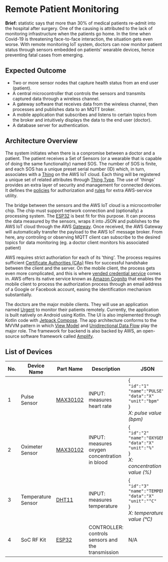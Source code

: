 # Remote Patient Monitoring
**Brief:** statistic says that more than 30% of medical patients re-admit into the hospital after surgery. One of the causing is attributed to the lack of monitoring infrastructure when the patients go home. In the time when Covid-19 is threatening face-to-face interaction, the situation gets even worse. With remote monitoring IoT system, doctors can now monitor patient status through sensors embedded on patients' wearable devices, hence preventing fatal cases from emerging.

## Expected Outcome
- Two or more sensor nodes that capture health status from an end user (patient).
- A central microcontroller that controls the sensors and transmits captured data through a wireless channel.
- A gateway software that receives data from the wireless channel, then processes and publishes data to an MQTT broker.
- A mobile application that subscribes and listens to certain topics from the broker and intuitively displays the data to the end user (doctor).
- A database server for authentication.

## Architecture Overview
The system initiates when there is a conpromise between a doctor and a patient. The patient receives a Set of Sensors (or a wearable that is capable of doing the same functionality) named SOS. The number of SOS is finite, and each SOS has a unique preset serial number (ID) which, in turn, associates with a [Thing](https://docs.aws.amazon.com/iot/latest/developerguide/iot-thing-management.html) on the AWS IoT cloud. Each thing will be registered a unique set of related attributes through [Thing Type](https://docs.aws.amazon.com/iot/latest/developerguide/thing-types.html). The use of 'things' provides an extra layer of security and management for connected devices. It defines the [policies](https://docs.aws.amazon.com/iot/latest/developerguide/iot-policies.html) for authorization and [rules](https://docs.aws.amazon.com/iot/latest/developerguide/iot-rules-tutorial.html) for extra AWS-service utility.

The bridge between the sensors and the AWS IoT cloud is a microcontroller chip. The chip must support network connection and (optionally) a processing system. The [ESP32](https://hshop.vn/products/kit-rf-thu-phat-wifi-ble-esp32-s2-nodemcu-32-s2-ai-thinker) is best fit for this purpose. It can process the data measured by the sensors, wraps it into JSON and publishes to the AWS IoT cloud through the AWS [Gateway](https://docs.aws.amazon.com/iot-sitewise/latest/userguide/gateways-ggv2.html). Once received, the AWS Gateway will automatically transfer the payload to the AWS IoT message broker. From here, any controling or observing MQTT client can subscribe to the desired topics for data monitoring (eg. a doctor client monitors his associated patient)

AWS requires strict authoriation for each of its 'thing'. The process requires sufficient [Certificate Authorities (CAs)](https://en.wikipedia.org/wiki/Certificate_authority) files for successful handshake between the client and the server. On the mobile client, the process gets even more complicated, and this is where [vended credential service](https://docs.aws.amazon.com/lake-formation/latest/dg/how-vending-works.html) comes in. AWS offers its native service known as [Amazon Cognito](https://docs.aws.amazon.com/iot/latest/developerguide/cognito-identities.html) that enables the mobile client to process the authorization process through an email address of a Google or Facebook account, easing the identification mechanism substantially.

The doctors are the major mobile clients. They will use an application named [Urgent](https://github.com/hescul/remote-patient-monitoring/tree/main/Urgent) to monitor their patients remotely. Currently, the application is built natively on Android using Kotlin. The UI is also implemented through Kotlin code with [Jetpack Compose](https://developer.android.com/jetpack/compose). The app architecture conforms to the MVVM pattern in which [View Model](https://developer.android.google.cn/topic/libraries/architecture/viewmodel?hl=en) and [Unidirectional Data Flow](https://developer.android.com/jetpack/compose/architecture#:~:text=A%20unidirectional%20data%20flow%20%28UDF%29%20is%20a%20design,app%20using%20unidirectional%20data%20flow%20looks%20like%20this%3A) play the major role. The framework for backend is also backed by AWS, an open-source software framework called [Amplify](https://docs.amplify.aws/lib/q/platform/android/).

## List of Devices
No.  | Device Name | Part Name | Description | JSON |
---  | ---         | ---       | ---         | ---  |
1 | Pulse Sensor | [MAX30102](https://hshop.vn/products/cam-bien-nhip-tim-va-oxy-trong-mau-max30102-mh-et-live) | INPUT: measures heart rate | { <br> `"id":"1"` <br> `"name":"PULSE"` <br> `"data":"X"` <br> `"unit":"bpm"` <br>} <br> *X: pulse value (bpm)* |
2 | Oximeter Sensor | [MAX30102](https://hshop.vn/products/cam-bien-nhip-tim-va-oxy-trong-mau-max30102-mh-et-live) | INPUT: measures oxygen concentration in blood | { <br> `"id":"2"` <br> `"name":"OXYGEN"` <br> `"data":"X"` <br> `"unit":"%"` <br>} <br> *X: concentration value (%)* |
3 | Temperature Sensor | [DHT11](https://hshop.vn/products/grove-temperature-humidity-sensor-dht11-cam-bien-nhiet-do-do-am) | INPUT: measures temperature | { <br> `"id":"3"` <br> `"name":"TEMPER"` <br> `"data":"X"` <br> `"unit":"°C"` <br>} <br> *X: temperature value (°C)* |
4 | SoC RF Kit | [ESP32](https://hshop.vn/products/kit-rf-thu-phat-wifi-ble-esp32-s2-nodemcu-32-s2-ai-thinker) | CONTROLLER: controls sensors and the transmission | N/A |

